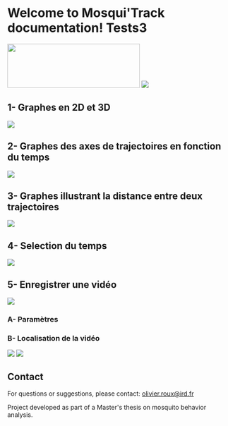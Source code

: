 # Welcome to Mosqui'Track documentation! Tests3
<img src="img/IRD.png" width="300" height="100" />

<img src="/doc/img/mosquitrack/mosquitrack.png" />

## 1- Graphes en 2D et 3D 
<img src="img/mosquitrack/graphes.png" />

## 2- Graphes des axes de trajectoires en fonction du temps 
<img src="/doc/img/mosquitrack/xyzt.png"  />

## 3- Graphes illustrant la distance entre deux trajectoires
<img src="/doc/img/mosquitrack/distance.png"/>

## 4- Selection du temps
<img src="/doc/img/mosquitrack/selection_temps.png"  />

## 5- Enregistrer une vidéo
<img src="/doc/img/mosquitrack/enregistrer_video.png"  />

### A- Paramètres 

### B- Localisation de la vidéo 
<img src="/doc/img/mosquitrack/video_save1.png"  />
<img src="/doc/img/mosquitrack/video_save2.png" />

## Contact

For questions or suggestions, please contact:
olivier.roux@ird.fr

Project developed as part of a Master's thesis on mosquito behavior analysis.












